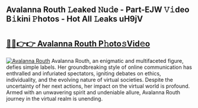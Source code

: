 ## Avalanna Routh 𝙻eaked 𝙽u𝚍e - Part-EJW 𝚅𝚒deo B𝚒kini 𝙿hotos - Hot All 𝙻eaks uH9jV

# <h2><a href="http://ld6276v.urlbe.top/?page=Avalanna+Routh">🔗🔗👉👉 Avalanna Routh P𝚑oto𝚜Vid𝚎o</a></h2>

[![Avalanna Routh](https://i.imgur.com/eBuTRDB.gif)](http://ld6276v.urlbe.top/?page=Avalanna+Routh)
Avalanna Routh, an enigmatic and multifaceted figure, defies simple labels. Her groundbreaking style of online communication has enthralled and infuriated spectators, igniting debates on ethics, individuality, and the evolving nature of virtual societies. Despite the uncertainty of her next actions, her impact on the virtual world is profound. Armed with an unwavering spirit and undeniable allure, Avalanna Routh journey in the virtual realm is unending.
